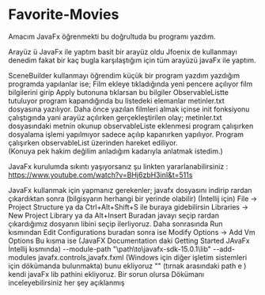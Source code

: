 # Favorite-Movies

Amacım JavaFx öğrenmekti bu doğrultuda bu programı yazdım.

Arayüz ü JavaFx ile yaptım basit bir arayüz oldu Jfoenix de kullanmayı denedim fakat bir kaç bugla karşılaştığım için tüm arayüzü javaFx ile yaptım.

SceneBuilder kullanmayı öğrendim küçük bir program yazdım yazdığım programda yapılanlar ise;
Film ekleye tıkladığında yeni pencere açılıyor film bilgilerini girip Apply butonuna tıklarsan
bu bilgiler ObservableListte tutuluyor program kapandığında bu listedeki elemanlar metinler.txt dosyasına yazılıyor. 
Daha önce yazılan filmleri almak içinse init fonksiyonu çalıştıgında yani arayüz açılırken gerçekleştirilen olay; 
metinler.txt dosyasındaki metnin okunup observableListe eklenmesi program çalışırken dosyalama işlemi yapılmıyor
sadece açılıp kapanırken yapılıyor. Program çalışırken observableList üzerinden hareket ediliyor.  
(Konuya pek hakim değilim anladığım kadarıyla anlatmak istedim.)

JavaFx kurulumda sıkıntı yaşıyorsanız şu linkten yararlanabilirsiniz : https://www.youtube.com/watch?v=BHj6zbH3inI&t=511s

JavaFx kullanmak için yapmanız gerekenler;
javafx dosyasını indirip rardan çıkardıktan sonra (bilgisyarın herhangi bir yerinde olabilir)
(İntellij için)
File -> Project Structure ya da Ctrl+Alt+Shift+S ile buraya gidebilirsin
Libraries -> New Project Library ya da Alt+Insert
Buradan javayı seçip rardan çıkardığımız dosyanın libini seçip ilerliyoruz.
Daha sonrasında Run kısmından Edit Configurations buradan sonra ise Modify Options -> Add Vm Options Bu kısma ise
(JavaFX Documentation daki Getting Started JAvaFx İntellij kısmında)
--module-path "\path\to\javafx-sdk-15.0.1\lib" --add-modules javafx.controls,javafx.fxml  (Windows için diğer işletim sistemleri için dökümanda bulunmakta)
bunu ekliyoruz 
"" (tırnak arasındaki path e ) kendi javaFx lib pathini ekliyoruz. Bir sorun olursa Dökümanı inceleyebilirsiniz her şey açıklanmış


